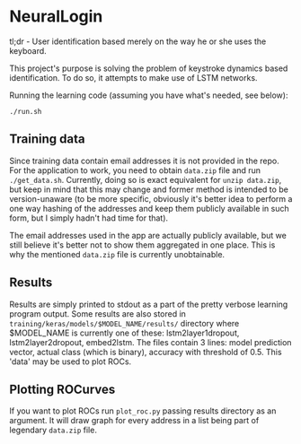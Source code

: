 # NeuralLogin

tl;dr - User identification based merely on the way he or she uses the keyboard.

This project's purpose is solving the problem of keystroke dynamics based identification. To do so, it attempts to make use of LSTM networks.

Running the learning code (assuming you have what's needed, see below):
```
./run.sh
```


## Training data
Since training data contain email addresses it is not provided in the repo. For the application to work, you need to obtain `data.zip` file and run `./get_data.sh`. Currently, doing so is exact equivalent for `unzip data.zip`, but keep in mind that this may change and former method is intended to be version-unaware (to be more specific, obviously it's better idea to perform a one way hashing of the addresses and keep them publicly available in such form, but I simply hadn't had time for that).

The email addresses used in the app are actually publicly available, but we still believe it's better not to show them aggregated in one place. This is why the mentioned `data.zip` file is currently unobtainable.

## Results
Results are simply printed to stdout as a part of the pretty verbose learning program output. Some results are also stored in `training/keras/models/$MODEL_NAME/results/` directory where $MODEL_NAME is currently one of these: lstm2layer1dropout, lstm2layer2dropout, embed2lstm. The files contain 3 lines: model prediction vector, actual class (which is binary), accuracy with threshold of 0.5. This 'data' may be used to plot ROCs.

## Plotting ROCurves
If you want to plot ROCs run `plot_roc.py` passing results directory as an argument. It will draw graph for every address in a list being part of legendary `data.zip` file.
